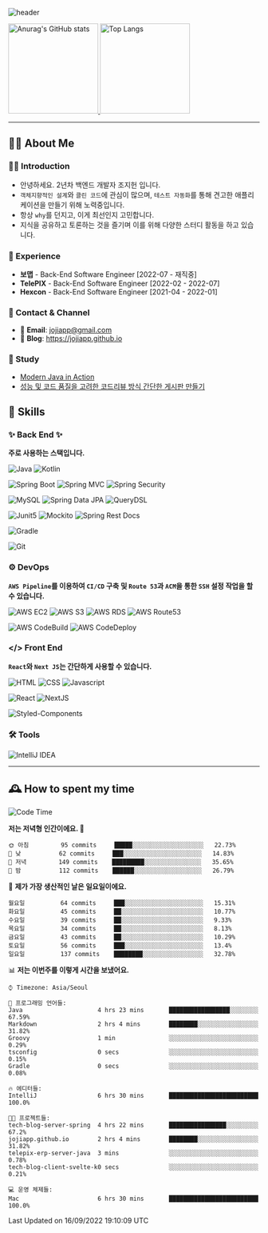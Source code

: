 ![header](https://capsule-render.vercel.app/api?type=transparent&fontColor=6b32af&height=200&text=Back-End%20Developer&fontSize=60)

<!-- 
[![Anurag's GitHub stats](https://github-readme-stats.vercel.app/api?username=jojiapp&show_icons=true&theme=midnight-purple&locale=kr)](https://github.com/jojiapp/TIL)
 -->
 
<a href="https://github.com/jojiapp/TIL">
  <img height="180px" src="https://github-readme-stats.vercel.app/api?username=jojiapp&show_icons=true&theme=midnight-purple&locale=kr" alt="Anurag's GitHub stats"/>
</a>

<a href="https://github.com/jojiapp/TIL">
  <img height="180px" src="https://github-readme-stats.vercel.app/api/top-langs/?username=jojiapp&theme=midnight-purple&layout=compact&locale=kr" alt="Top Langs"/>
</a>

<!-- 
<a href="https://solved.ac/jojiapp97">
  <img height="180px" src="http://mazassumnida.wtf/api/v2/generate_badge?boj=jojiapp97" alt="Solved.ac프로필"/>
</a>
 -->
---

## 💁‍♂️ About Me

### 🙇‍♂️ Introduction

- 안녕하세요. 2년차 백엔드 개발자 조지헌 입니다.
- `객체지향적인 설계`와 `클린 코드`에 관심이 많으며, `테스트 자동화`를 통해 견고한 애플리케이션을 만들기 위해 노력중입니다.
- 항상 `why`를 던지고, 이게 최선인지 고민합니다.
- 지식을 공유하고 토론하는 것을 즐기며 이를 위해 다양한 스터디 활동을 하고 있습니다.

### 💼 Experience

- **보맵** - Back-End Software Engineer [2022-07 - 재직중]
- **TelePIX** - Back-End Software Engineer [2022-02 - 2022-07]
- **Hexcon** - Back-End Software Engineer [2021-04 - 2022-01]

### 🤝 Contact & Channel

- 📧 **Email**: jojiapp@gmail.com
- 📜 **Blog**: https://jojiapp.github.io

### 📖 Study

- [Modern Java in Action](https://github.com/Tianea2160/ModernJavaInActionStudy)
- [성능 및 코드 품질을 고려한 코드리뷰 방식 간단한 게시판 만들기](https://github.com/spring-React-blog/blog-server-jh)

## 🔨 Skills

### ✨ Back End ✨

**주로 사용하는 스택입니다.**

![Java](https://img.shields.io/badge/-Java-007396?logo=java&logoColor=white)
![Kotlin](https://img.shields.io/badge/-Kotlin-7F52FF?logo=kotlin&logoColor=white)

![Spring Boot](https://img.shields.io/badge/-Spring%20Boot-6DB33F?logo=spring%20boot&logoColor=white)
![Spring MVC](https://img.shields.io/badge/-Spring%20MVC-6DB33F)
![Spring Security](https://img.shields.io/badge/-Spring%20Security-6DB33F?logo=spring%20security&logoColor=white)

![MySQL](https://img.shields.io/badge/-MySQL-4479A1?logo=mysql&logoColor=white)
![Spring Data JPA](https://img.shields.io/badge/-Spring%20Data%20JPA-6DB33F?)
![QueryDSL](https://img.shields.io/badge/-QueryDSL-3E4348)

![Junit5](https://img.shields.io/badge/-Junit5-25A162?logo=junit5&logoColor=white)
![Mockito](https://img.shields.io/badge/-Mockito-25A162?)
![Spring Rest Docs](https://img.shields.io/badge/-Spring%20Rest%20Docs-6DB33F)

![Gradle](https://img.shields.io/badge/-Gradle-02303A?logo=gradle&logoColor=white)

![Git](https://img.shields.io/badge/-Git-F05032?logo=git&logoColor=white)

### ⚙️ DevOps

**`AWS Pipeline`를 이용하여 `CI/CD` 구축 및 `Route 53`과 `ACM`을 통한 `SSH` 설정 작업을 할 수 있습니다.**

![AWS EC2](https://img.shields.io/badge/-AWS%20EC2-FF9900)
![AWS S3](https://img.shields.io/badge/-AWS%20S3-569A31?logo=Amazon%20S3&logoColor=white)
![AWS RDS](https://img.shields.io/badge/-AWS%20RDS-4053D6)
![AWS Route53](https://img.shields.io/badge/-AWS%20Route53-FF9900)

![AWS CodeBuild](https://img.shields.io/badge/-AWS%20CodeBuild-6DB33F)
![AWS CodeDeploy](https://img.shields.io/badge/-AWS%20CodeDeploy-6DB33F?&)

### </> Front End

**`React`와 `Next JS`는 간단하게 사용할 수 있습니다.**

![HTML](https://img.shields.io/badge/-HTML-E34F26?logo=html5&logoColor=white)
![CSS](https://img.shields.io/badge/-CSS-1572B6?logo=css3&logoColor=white)
![Javascript](https://img.shields.io/badge/-Javascript-F7DF1E?logo=javascript&logoColor=white)

![React](https://img.shields.io/badge/-React-61DAFB?logo=react&logoColor=white)
![NextJS](https://img.shields.io/badge/-NextJS-000000?logo=next.js&logoColor=white)

![Styled-Components](https://img.shields.io/badge/Styled%20Components-DB7093?logo=styledComponents&logoColor=white)

### 🛠 Tools

![IntelliJ IDEA](https://img.shields.io/badge/-IntelliJ%20IDEA-FF0000?logo=intellij%20idea&logoColor=white)

---

## 🕰 How to spent my time
<!--START_SECTION:waka-->
![Code Time](http://img.shields.io/badge/Code%20Time-444%20hrs%2027%20mins-blue)

**저는 저녁형 인간이에요. 🦉** 

```text
🌞 아침         95 commits     █████░░░░░░░░░░░░░░░░░░░░   22.73% 
🌆 낮　         62 commits     ███░░░░░░░░░░░░░░░░░░░░░░   14.83% 
🌃 저녁         149 commits    █████████░░░░░░░░░░░░░░░░   35.65% 
🌙 밤　         112 commits    ██████░░░░░░░░░░░░░░░░░░░   26.79%

```
📅 **제가 가장 생산적인 날은 일요일이에요.** 

```text
월요일          64 commits     ███░░░░░░░░░░░░░░░░░░░░░░   15.31% 
화요일          45 commits     ██░░░░░░░░░░░░░░░░░░░░░░░   10.77% 
수요일          39 commits     ██░░░░░░░░░░░░░░░░░░░░░░░   9.33% 
목요일          34 commits     ██░░░░░░░░░░░░░░░░░░░░░░░   8.13% 
금요일          43 commits     ██░░░░░░░░░░░░░░░░░░░░░░░   10.29% 
토요일          56 commits     ███░░░░░░░░░░░░░░░░░░░░░░   13.4% 
일요일          137 commits    ████████░░░░░░░░░░░░░░░░░   32.78%

```


📊 **저는 이번주를 이렇게 시간을 보냈어요.** 

```text
⌚︎ Timezone: Asia/Seoul

💬 프로그래밍 언어들: 
Java                     4 hrs 23 mins       █████████████████░░░░░░░░   67.59% 
Markdown                 2 hrs 4 mins        ████████░░░░░░░░░░░░░░░░░   31.82% 
Groovy                   1 min               ░░░░░░░░░░░░░░░░░░░░░░░░░   0.29% 
tsconfig                 0 secs              ░░░░░░░░░░░░░░░░░░░░░░░░░   0.15% 
Gradle                   0 secs              ░░░░░░░░░░░░░░░░░░░░░░░░░   0.08%

🔥 에디터들: 
IntelliJ                 6 hrs 30 mins       █████████████████████████   100.0%

🐱‍💻 프로젝트들: 
tech-blog-server-spring  4 hrs 22 mins       ████████████████░░░░░░░░░   67.2% 
jojiapp.github.io        2 hrs 4 mins        ████████░░░░░░░░░░░░░░░░░   31.82% 
telepix-erp-server-java  3 mins              ░░░░░░░░░░░░░░░░░░░░░░░░░   0.78% 
tech-blog-client-svelte-k0 secs              ░░░░░░░░░░░░░░░░░░░░░░░░░   0.21%

💻 운영 체제들: 
Mac                      6 hrs 30 mins       █████████████████████████   100.0%

```


 Last Updated on 16/09/2022 19:10:09 UTC
<!--END_SECTION:waka-->
